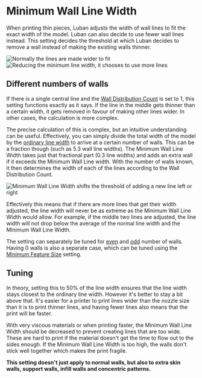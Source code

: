 Minimum Wall Line Width
====
When printing thin pieces, Luban adjusts the width of wall lines to fit the exact width of the model. Luban can also decide to use fewer wall lines instead. This setting decides the threshold at which Luban decides to remove a wall instead of making the existing walls thinner.

<!--screenshot {
"image_path": "min_wall_line_width_0_34.png",
"models": [{"script": "moon_sickle.scad"}],
"camera_position": [0, 0, 63],
"settings": {
	"min_wall_line_width": 0.34,
	"wall_line_count": 3,
	"wall_transition_angle": 20
},
"layer": 14,
"colours": 32
}-->
<!--screenshot {
"image_path": "min_wall_line_width_0_1.png",
"models": [{"script": "moon_sickle.scad"}],
"camera_position": [0, 0, 63],
"settings": {
	"min_wall_line_width": 0.1,
	"wall_line_count": 3,
	"wall_transition_angle": 20
},
"layer": 14,
"colours": 32
}-->
![Normally the lines are made wider to fit](../images/min_wall_line_width_0_34.png)
![Reducing the minimum line width, it chooses to use more lines](../images/min_wall_line_width_0_1.png)

Different numbers of walls
----
If there is a single central line and the [Wall Distribution Count](wall_distribution_count.md) is set to 1, this setting functions exactly as it says. If the line in the middle gets thinner than a certain width, it gets removed in favour of making other lines wider. In other cases, the calculation is more complex.

The precise calculation of this is complex, but an intuitive understanding can be useful. Effectively, you can simply divide the total width of the model by the [ordinary line width](../resolution/wall_line_width.md) to arrive at a certain number of walls. This can be a fraction though (such as 5.3 wall line widths). The Minimum Wall Line Width takes just that fractional part (0.3 line widths) and adds an extra wall if it exceeds the Minimum Wall Line width. With the number of walls known, it then determines the width of each of the lines according to the Wall Distribution Count.

![Minimum Wall Line Width shifts the threshold of adding a new line left or right](../images/min_wall_line_width.svg)

Effectively this means that if there are more lines that get their width adjusted, the line width will never be as extreme as the Minimum Wall Line Width would allow. For example, if the middle two lines are adjusted, the line width will not drop below the average of the normal line width and the Minimum Wall Line Width.

The setting can separately be tuned for [even](min_even_wall_line_width.md) and [odd](min_odd_wall_line_width.md) number of walls. Having 0 walls is also a separate case, which can be tuned using the [Minimum Feature Size](min_feature_size.md) setting.

Tuning
----
In theory, setting this to 50% of the line width ensures that the line width stays closest to the ordinary line width. However it's better to stay a bit above that. It's easier for a printer to print lines wider than the nozzle size than it is to print thinner lines, and having fewer lines also means that the print will be faster.

With very viscous materials or when printing faster, the Minimum Wall Line Width should be decreased to prevent creating lines that are too wide. These are hard to print if the material doesn't get the time to flow out to the sides enough. If the Minimum Wall Line Width is too high, the walls don't stick well together which makes the print fragile.

**This setting doesn't just apply to normal walls, but also to extra skin walls, support walls, infill walls and concentric patterns.**